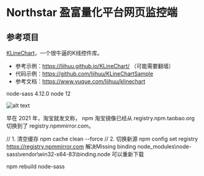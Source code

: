 # Northstar 盈富量化平台网页监控端

## 参考项目
[KLineChart](https://github.com/liihuu/KLineChart)，一个很牛逼的K线控件库。
- 参考示例：https://liihuu.github.io/KLineChart/ （可能需要翻墙）
- 代码示例：https://github.com/liihuu/KLineChartSample
- 参考文档：https://www.yuque.com/liihuu/klinechart


 
node-sass 4.12.0     node 12

![alt text](image.png)

早在 2021 年，淘宝就发文称，
npm 淘宝镜像已经从 registry.npm.taobao.org 切换到了 registry.npmmirror.com。

// 1. 清空缓存
npm cache clean --force
// 2. 切换新源
npm config set registry https://registry.npmmirror.com
解决Missing binding node_modules\node-sass\vendor\win32-x64-83\binding.node
可以重新下载 

npm rebuild node-sass